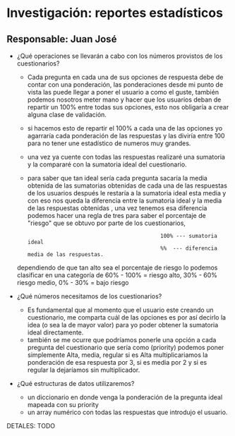 # Investigación: reportes estadísticos

## Responsable: Juan José

* ¿Qué operaciones se llevarán a cabo con los números provistos de los cuestionarios?
    - Cada pregunta en cada una de sus opciones de respuesta debe de contar con una ponderación, las ponderaciones desde mi punto de vista las puede
    llegar a poner el usuario a como el guste, también podemos nosotros meter mano y hacer que los usuarios deban de repartir un 100% entre todas sus
    opciones, esto nos obligaría a crear alguna clase de validación.
    - si hacemos esto de repartir el 100% a cada una de las opciones yo agarraría cada ponderación de las respuestas y las diviría entre 100 para no 
    tener une estadístico de numeros muy grandes.
    - una vez ya cuente con todas las respuestas realizaré una sumatoria y la compararé con la sumatoria ideal del cuestionario.
    - para saber que tan ideal sería cada pregunta sacaría la media obtenida de las sumatorias obtenidas de cada una de las respuestas de los usuarios
    después le restaría a la sumatoria ideal esta media y con eso nos queda la diferencia entre la sumatoria ideal y la media de las respuestas obtenidas
    , una vez tenemos esa diferencia podemos hacer una regla de tres para saber el porcentaje de "riesgo" que se obtuvo por parte de los cuestionarios,

                                                    100% --- sumatoria ideal
                                                    %%  --- diferencia media de las respuestas.
    
    dependiendo de que tan alto sea el porcentaje de riesgo lo podemos clasificar en una categoría de 60% - 100% = riesgo alto, 30% - 60% riesgo medio, 0% - 30% = bajo riesgo


* ¿Qué números necesitamos de los cuestionarios?
    - Es fundamental que al momento que el usuario este creando un cuestionario, me comparta cuál de las opciones es por así decirlo la idea (o sea la
    de mayor valor) para yo poder obtener la sumatoria ideal directamente.
    - también se me ocurre que podríamos ponerle una opción a cada pregunta del cuestionario que sería como (priority) podemos poner simplemente Alta, media, regular 
    si es Alta multiplicariamos la ponderación de esa respuesta por 3, si es media por 2 y si es regular la dejaríamos sin multiplicador.

* ¿Qué estructuras de datos utilizaremos?
    - un diccionario en donde venga la ponderación de la pregunta ideal mapeada con su priority
    - un array numérico con todas las respuestas que introdujo el usuario.

DETALES: TODO